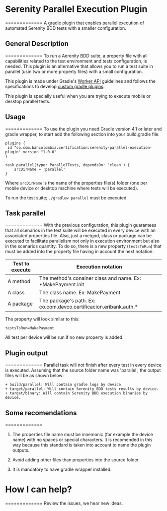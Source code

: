 # Serenity Parallel Execution Plugin
=============
A gradle plugin that enables parallel execution of automated Serenity BDD tests with a smaller configuration.

## General Description
=============
To run a Aerenity BDD suite, a property file with all capabilities related to the test environment and tests configuration,
is needed. This plugin is an alternative that allows you to run a test suite in parallel (usin two or more property files) with
a small configuration.

This plugin is made under Gradle's [Worker API](https://guides.gradle.org/using-the-worker-api/) guidelines and follows
the specifications to develop [custom gradle plugins](https://docs.gradle.org/4.10/userguide/custom_plugins.html).

This plugin is specially useful when you are trying to execute mobile or desktop parallel tests.

## Usage
=============
To use the plugin you need Gradle version 4.1 or later and gradle wrapper, to start add the following section into your
build.gradle file.

```shell
plugins {
 id "co.com.bancolombia.certification:serenity-parallel-execution-plugin" version "1.0.0"
}

task parallel(type: ParallelTests, dependsOn: 'clean') {
    srcDirName = 'parallel'
}
```

Where ```srcDirName``` is the name of the properties file(s) folder (one per mobile device or desktop machine where tests will
be executed).

To run the test suite; ```./gradlew parallel``` must be executed.

## Task parallel
=============
With the previous configuration, this plugin guarantees that all scenarios in the test suite will be executed in every
device with an associated properties file.
Also, just a metgod, class or package can be executed to facilitate parallelism not only in execution environment but also in the
scenarios quantity. To do so, there is a new property (```testsToRun```) that must be added into the property file having in
account the next notation:

| Test to execute  | Execution notation |
| ------------- | ------------- |
| A method  |  The method's conainer class and name. Ex: *MakePayment.init  |
| A class  | The class name. Ex: MakePayment  |
| A package  | The package's path. Ex: co.com.devco.certificacion.eribank.auth.*   |

The property will look similar to this:
```shell
testsToRun=MakePayment
```
All test per device will be run if no new property is added.

## Plugin output
=============
Parallel task will not finish after every test in every device is executed. Assuming that the source folder name was 'parallel',
the output files will be as shown below:

```shell
+ build/parallel: Will contain gradle logs by device.
+ target/parallel: Will contain Serenity BDD tests results by device.
+ target/binary: Will contain Serenity BDD execution binaries by device.
```

## Some recomendations
=============
1. The properties file name must be mnemonic (for example the device name) with no spaces or special characters. It is
    recomended in this way because this standard is taken into account to name the plugin outputs.

2. Avoid adding other files than properties into the source folder.

3. It is mandatory to have gradle wrapper installed.

# How I can help?
=============
Review the issues, we hear new ideas.